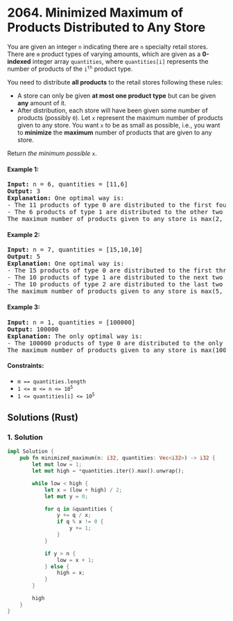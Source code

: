 # 2064. Minimized Maximum of Products Distributed to Any Store
You are given an integer `n` indicating there are `n` specialty retail stores. There are `m` product types of varying amounts, which are given as a **0-indexed** integer array `quantities`, where `quantities[i]` represents the number of products of the <code>i<sup>th</sup></code> product type.

You need to distribute **all products** to the retail stores following these rules:

* A store can only be given **at most one product type** but can be given **any** amount of it.
* After distribution, each store will have been given some number of products (possibly `0`). Let `x` represent the maximum number of products given to any store. You want `x` to be as small as possible, i.e., you want to **minimize** the **maximum** number of products that are given to any store.

Return *the minimum possible* `x`.

#### Example 1:
<pre>
<strong>Input:</strong> n = 6, quantities = [11,6]
<strong>Output:</strong> 3
<strong>Explanation:</strong> One optimal way is:
- The 11 products of type 0 are distributed to the first four stores in these amounts: 2, 3, 3, 3
- The 6 products of type 1 are distributed to the other two stores in these amounts: 3, 3
The maximum number of products given to any store is max(2, 3, 3, 3, 3, 3) = 3.
</pre>

#### Example 2:
<pre>
<strong>Input:</strong> n = 7, quantities = [15,10,10]
<strong>Output:</strong> 5
<strong>Explanation:</strong> One optimal way is:
- The 15 products of type 0 are distributed to the first three stores in these amounts: 5, 5, 5
- The 10 products of type 1 are distributed to the next two stores in these amounts: 5, 5
- The 10 products of type 2 are distributed to the last two stores in these amounts: 5, 5
The maximum number of products given to any store is max(5, 5, 5, 5, 5, 5, 5) = 5.
</pre>

#### Example 3:
<pre>
<strong>Input:</strong> n = 1, quantities = [100000]
<strong>Output:</strong> 100000
<strong>Explanation:</strong> The only optimal way is:
- The 100000 products of type 0 are distributed to the only store.
The maximum number of products given to any store is max(100000) = 100000.
</pre>

#### Constraints:
* `m == quantities.length`
* <code>1 <= m <= n <= 10<sup>5</sup></code>
* <code>1 <= quantities[i] <= 10<sup>5</sup></code>

## Solutions (Rust)

### 1. Solution
```Rust
impl Solution {
    pub fn minimized_maximum(n: i32, quantities: Vec<i32>) -> i32 {
        let mut low = 1;
        let mut high = *quantities.iter().max().unwrap();

        while low < high {
            let x = (low + high) / 2;
            let mut y = 0;

            for q in &quantities {
                y += q / x;
                if q % x != 0 {
                    y += 1;
                }
            }

            if y > n {
                low = x + 1;
            } else {
                high = x;
            }
        }

        high
    }
}
```
